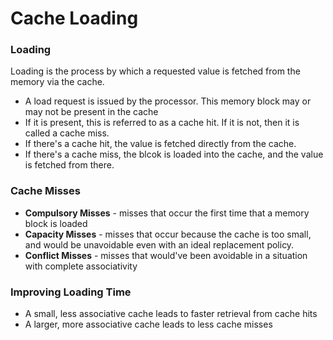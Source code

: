 # Cache Loading
### Loading
Loading is the process by which a requested value is fetched from the memory via the cache.

* A load request is issued by the processor. This memory block may or may not be present in the cache
* If it is present, this is referred to as a cache hit. If it is not, then it is called a cache miss.
* If there's a cache hit, the value is fetched directly from the cache.
* If there's a cache miss, the blcok is loaded into the cache, and the value is fetched from there.

### Cache Misses
* **Compulsory Misses** - misses that occur the first time that a memory block is loaded
* **Capacity Misses** - misses that occur because the cache is too small, and would be unavoidable even with an ideal replacement policy.
* **Conflict Misses** - misses that would've been avoidable in a situation with complete associativity

### Improving Loading Time
* A small, less associative cache leads to faster retrieval from cache hits
* A larger, more associative cache leads to less cache misses